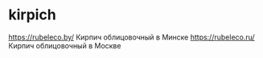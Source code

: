 # kirpich
https://rubeleco.by/ Кирпич облицовочный в Минске
https://rubeleco.ru/ Кирпич облицовочный в Москве
